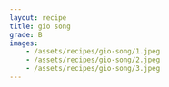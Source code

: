 ```yaml
---
layout: recipe
title: gio song
grade: B
images:
    - /assets/recipes/gio-song/1.jpeg
    - /assets/recipes/gio-song/2.jpeg
    - /assets/recipes/gio-song/3.jpeg
---
```

<!-- stub -->
<!-- endstub -->